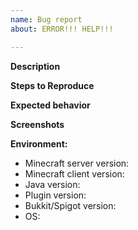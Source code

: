 ```yaml
---
name: Bug report
about: ERROR!!! HELP!!!

---
```


**Description**


**Steps to Reproduce**


**Expected behavior**


**Screenshots**


**Environment:**
 - Minecraft server version: 
 - Minecraft client version: 
 - Java version: 
 - Plugin version: 
 - Bukkit/Spigot version: 
 - OS: 